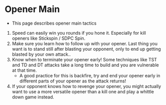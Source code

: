 # Opener Main
- This page describes opener main tactics

1) Speed can easily win you rounds if you hone it. Especially for kill openers like Stickspin / SDPC Spin.
2) Make sure you learn how to follow up with your opener. Last thing you want is to stand still after blasting your opponent, only to end up getting blasted by your own attack..
3) Know when to terminate your opener early! Some techniques like TST and TD and DT attacks take a long time to build and you are vulnerable at that time.
    - A good practice for this is backfire, try and end your opener early in different parts of your opener as the attack returns!
4) If your opponent knows how to revenge your opener, you might actually want to use a more versatile opener than a kill one and play a whittle down game instead.